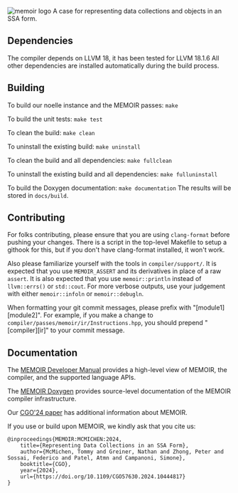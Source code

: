 ![memoir logo](memoir_logo.png)
A case for representing data collections and objects in an SSA form.

## Dependencies
The compiler depends on LLVM 18, it has been tested for LLVM 18.1.6
All other dependencies are installed automatically during the build process.

## Building
To build our noelle instance and the MEMOIR passes:
`make`

To build the unit tests:
`make test`

To clean the build:
`make clean`

To uninstall the existing build:
`make uninstall`

To clean the build and all dependencies:
`make fullclean`

To uninstall the existing build and all dependencies:
`make fulluninstall`

To build the Doxygen documentation:
`make documentation`
The results will be stored in `docs/build`.

## Contributing
For folks contributing, please ensure that you are using `clang-format` before pushing your changes.
There is a script in the top-level Makefile to setup a githook for this, but if you don't have clang-format installed, it won't work.

Also please familiarize yourself with the tools in `compiler/support/`.
It is expected that you use `MEMOIR_ASSERT` and its derivatives in place of a raw `assert`.
It is also expected that you use `memoir::println` instead of `llvm::errs()` or `std::cout`.
For more verbose outputs, use your judgement with either `memoir::infoln` or  `memoir::debugln`.

When formatting your git commit messages, please prefix with "[module1][module2]".
For example, if you make a change to `compiler/passes/memoir/ir/Instructions.hpp`, you should prepend "[compiler][ir]" to your commit message.

## Documentation
The [MEMOIR Developer Manual](http://mcmichen.cc/memoir-docs) provides a high-level view of MEMOIR, the compiler, and the supported language APIs.

The [MEMOIR Doxygen](http://mcmichen.cc/memoir-doxygen) provides source-level documentation of the MEMOIR compiler infrastructure.

Our [CGO'24 paper](http://mcmichen.cc/files/MEMOIR_CGO_2024.pdf) has additional information about MEMOIR.

If you use or build upon MEMOIR, we kindly ask that you cite us:
```
@inproceedings{MEMOIR:MCMICHEN:2024,
    title={Representing Data Collections in an SSA Form},
    author={McMichen, Tommy and Greiner, Nathan and Zhong, Peter and Sossai, Federico and Patel, Atmn and Campanoni, Simone},
    booktitle={CGO},
    year={2024},
    url={https://doi.org/10.1109/CGO57630.2024.10444817}
}
```

